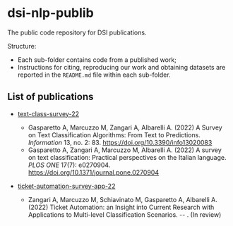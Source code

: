 # dsi-nlp-publib

The public code repository for DSI publications.

Structure:

- Each sub-folder contains code from a published work;
- Instructions for citing, reproducing our work and obtaining datasets are reported in the `README.md` file within each sub-folder.

## List of publications

- [text-class-survey-22](./text-class-survey-22) 
  - Gasparetto A, Marcuzzo M, Zangari A, Albarelli A. (2022) A Survey on Text Classification Algorithms: From Text to Predictions. _Information_ 13, no. 2: 83. https://doi.org/10.3390/info13020083 
  - Gasparetto A, Zangari A, Marcuzzo M, Albarelli A. (2022) A survey on text classification: Practical perspectives on the Italian language. _PLOS ONE_ 17(7): e0270904. https://doi.org/10.1371/journal.pone.0270904 

- [ticket-automation-survey-app-22](./ticket-automation-survey-app-22)
  -  Zangari A, Marcuzzo M, Schiavinato M, Gasparetto A, Albarelli A. (2022) Ticket Automation: an Insight into Current Research with Applications to Multi-level Classification Scenarios. -- . (In review) 
